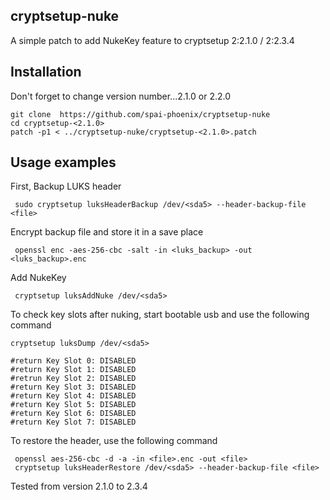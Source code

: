  ## cryptsetup-nuke

A simple patch to add NukeKey feature to cryptsetup 2:2.1.0 / 2:2.3.4


## Installation

Don't forget to change version number...2.1.0 or 2.2.0

	git clone  https://github.com/spai-phoenix/cryptsetup-nuke
	cd cryptsetup-<2.1.0>
	patch -p1 < ../cryptsetup-nuke/cryptsetup-<2.1.0>.patch

## Usage examples

First, Backup LUKS header

	 sudo cryptsetup luksHeaderBackup /dev/<sda5> --header-backup-file <file>

Encrypt backup file and store it in a save place

	 openssl enc -aes-256-cbc -salt -in <luks_backup> -out <luks_backup>.enc

Add NukeKey

	 cryptsetup luksAddNuke /dev/<sda5>

To check key slots after nuking, start bootable usb and use the following command

	cryptsetup luksDump /dev/<sda5>

	#return Key Slot 0: DISABLED
	#return Key Slot 1: DISABLED
	#retrun Key Slot 2: DISABLED
	#return Key Slot 3: DISABLED
	#return Key Slot 4: DISABLED
	#return Key Slot 5: DISABLED
	#return Key Slot 6: DISABLED
	#return Key Slot 7: DISABLED

To restore the header, use the following command

	 openssl aes-256-cbc -d -a -in <file>.enc -out <file>
	 cryptsetup luksHeaderRestore /dev/<sda5> --header-backup-file <file>

Tested from version 2.1.0 to 2.3.4

